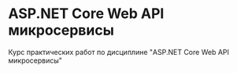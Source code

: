 # ASP.NET Core Web API микросервисы
Курс практических работ по дисциплине "ASP.NET Core Web API микросервисы"
